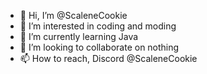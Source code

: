 - 👋 Hi, I’m @ScaleneCookie
- 👀 I’m interested in coding and moding
- 🌱 I’m currently learning Java
- 💞️ I’m looking to collaborate on nothing
- 📫 How to reach, Discord @ScaleneCookie

<!---
ScaleneCookie/ScaleneCookie is a ✨ special ✨ repository because its `README.md` (this file) appears on your GitHub profile.
You can click the Preview link to take a look at your changes.
--->
